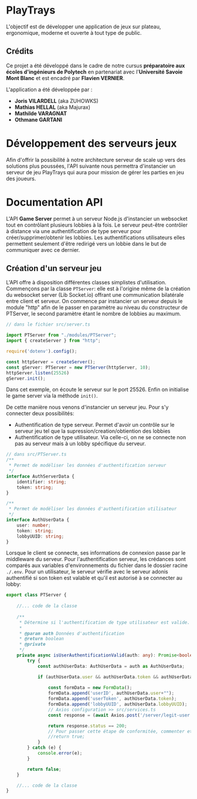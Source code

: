 # PlayTrays

L'objectif est de développer une application de jeux sur plateau, ergonomique, moderne et ouverte à tout type 
de public.

## Crédits

Ce projet a été développé dans le cadre de notre cursus **préparatoire aux écoles d'ingénieurs de Polytech** en partenariat
avec l'**Université Savoie Mont Blanc** et est encadré par **Flavien VERNIER**.

L'application a été développée par :
- **Joris VILARDELL** (aka ZUHOWKS)
- **Mathias HELLAL** (aka Majurax)
- **Mathilde VARAGNAT**
- **Othmane GARTANI**

# Développement des serveurs jeux

Afin d'offrir la possibilité à notre architecture serveur de scale up vers des solutions plus poussées, l'API suivante
nous permettra d'instancier un serveur de jeu PlayTrays qui aura pour mission de gérer les parties en jeu des joueurs.

# Documentation API

L'API **Game Server** permet à un serveur Node.js d'instancier un websocket tout en contrôlant plusieurs lobbies à la
fois. Le serveur peut-être contrôler à distance via une authentification de type serveur pour créer/supprimer/obtenir 
les lobbies. Les authentifications utilisateurs elles permettent seulement d'être redirigé vers un lobbie dans le but
de communiquer avec ce dernier.

## Création d'un serveur jeu

L'API offre à disposition différentes classes simplistes d'utilisation. Commençons par la classe `PTServer`: elle est
à l'origine même de la création du websocket server (Lib Socket.io) offrant une communication bilatérale entre client
et serveur. On commence par instancier un serveur depuis le module "http" afin de le passer en paramètre au niveau du
constructeur de PTServer, le second paramètre étant le nombre de lobbies au maximum.

```typescript
// dans le fichier src/server.ts 

import PTServer from "./modules/PTServer";
import { createServer } from "http";

require('dotenv').config();

const httpServer = createServer();
const gServer: PTServer = new PTServer(httpServer, 10);
httpServer.listen(25526)
gServer.init();
```
Dans cet exemple, on écoute le serveur sur le port 25526. Enfin on initialise le game server via la méthode `init()`.

De cette manière nous venons d'instancier un serveur jeu. Pour s'y connecter deux possibilités:
- Authentification de type serveur. Permet d'avoir un contrôle sur le serveur jeu tel que la supression/creation/obtiention des lobbies
- Authentification de type utilisateur. Via celle-ci, on ne se connecte non pas au serveur mais à un lobby spécifique du serveur.
```typescript
// dans src/PTServer.ts
/**
 * Permet de modéliser les données d'authentification serveur
 */
interface AuthServerData {
    identifier: string;
    token: string;
}

/**
 * Permet de modéliser les données d'authentification utilisateur
 */
interface AuthUserData {
    user: number;
    token: string;
    lobbyUUID: string;
}
```

Lorsque le client se connecte, ses informations de connexion passe par le middleware du serveur. Pour l'authentification
serveur, les crédances sont comparés aux variables d'environnements du fichier dans le dossier racine `./.env`. Pour 
un utilisateur, le serveur vérifie avec le serveur adonis authentifié si son token est valable et qu'il est autorisé
à se connecter au lobby:

```typescript
export class PTServer {
    
    //... code de la classe
    
    /**
     * Détermine si l'authentification de type utilisateur est valide.
     *
     * @param auth Données d'authentification
     * @return boolean
     * @private
     */
    private async isUserAuthentificationValid(auth: any): Promise<boolean> {
        try {
            const authUserData: AuthUserData = auth as AuthUserData;

            if (authUserData.user && authUserData.token && authUserData.lobbyUUID && this.lobbies.get(authUserData.lobbyUUID) && this.lobbies.get(authUserData.lobbyUUID)?.getStatus() != 'finished') {
                
                const formData = new FormData();
                formData.append('userID', authUserData.user+"");
                formData.append('userToken', authUserData.token);
                formData.append('lobbyUUID', authUserData.lobbyUUID);
                // Axios configuration >> src/services.ts
                const response = (await Axios.post('/server/legit-user', formData)); 

                return response.status == 200;
                // Pour passer cette étape de conformitée, commenter et mettre:
                //return true;
            }
        } catch (e) {
            console.error(e);
        }

        return false;
    }

    //... code de la classe
}
